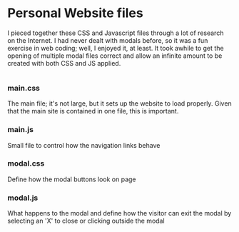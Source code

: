 # Personal Website files

I pieced together these CSS and Javascript files through a lot of research on the Internet. I had never dealt with modals before, so it was a fun exercise in web coding; well, I enjoyed it, at least. It took awhile to get the opening of multiple modal files correct and allow an infinite amount to be created with both CSS and JS applied.

<p align="left">
  <a aria-label="license" href="https://github.com/primer/css/blob/main/LICENSE">
    <img src="https://img.shields.io/github/license/primer/css.svg" alt="">
  </a>
</p>

### main.css
The main file; it's not large, but it sets up the website to load properly. Given that the main site is contained in one file, this is important.

### main.js
Small file to control how the navigation links behave

### modal.css
Define how the modal buttons look on page

### modal.js
What happens to the modal and define how the visitor can exit the modal by selecting an 'X' to close or clicking outside the modal

